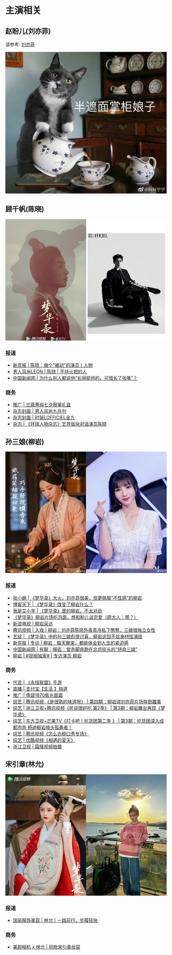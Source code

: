 # 主演相关


## 赵盼儿(刘亦菲)

请参考: [刘亦菲](/cc/reports.html)


![](/image/team/cat.jpg)


## 顾千帆(陈晓)
![](/image/team/zhuchuang/guqianfan.jpg)
### 报道

* [新京报 | 陈晓：做个“被动”的演员丨人物](https://m.bjnews.com.cn/detail/1662620192169449.html)
* [男人风尚LEON | 陈晓 | 手持火把的人](https://mp.weixin.qq.com/s?__biz=MjM5OTc2Njg4Mg==&mid=2650976084&idx=1&sn=c6694cc089a8306d4fe5652e5b49db00&chksm=bcc071598bb7f84f9c54897cd202565461fff21b8c9e65761aaabb32df082295ddb65ec4ddbd#rd)
* [中国新闻网 | 为什么别人都说他“长得挺帅的，可惜长了张嘴”？](https://mp.weixin.qq.com/s/2_YhFn-X_SAkMhArB--lMQ)

### 商务

* [推广 | 兰蔻菁纯七夕限量礼盒](https://m.weibo.cn/1295950295/4794847141829598)
* [杂志封面 | 男人风尚九月刊](https://m.weibo.cn/status/4808194663385894)
* [杂志封面 | 时装LOFFICIEL金九](https://m.weibo.cn/1232221900/4815456675826769)
* [杂志 | 《环球人物杂志》艺界版块对话演员陈晓](https://m.weibo.cn/1647688972/4814259285920580)



## 孙三娘(柳岩)
![](/image/team/zhuchuang/sanniang.jpg)
### 报道

* [张小娴 | 《梦华录》大火，刘亦菲很美，但更佩服“不性感”的柳岩](https://mp.weixin.qq.com/s/3CLhVF5kSTUZxDtBlMmiFg)
* [博客天下 | 《梦华录》改变了柳岩什么？](https://mp.weixin.qq.com/s/5Bna3kiFvYin1m6yFHSEFQ)
* [我是艾小羊 | 《梦华录》里的柳岩，不太对劲](https://mp.weixin.qq.com/s/DJZUADwKzyT1K5EPQOkc7w)
* [《梦华录》柳岩片场吃泡面，想和盼儿谈恋爱（顾大人：嗯？）](https://www.bilibili.com/video/BV1vr4y1377w/)
* [新浪电视 | 柳岩采访](https://video.h5.weibo.cn/1034:4778505557442658/4778508808884996)
* [腾讯视频 | 入戏 | 柳岩：刘亦菲陈晓外表高冷私下憨憨，三娘很独立女性](https://v.qq.com/x/cover/6q6xn0f30eicfg6/l004338hhzr.html?n_version=2021)
* [艺绽 | 《梦华录》中的孙三娘彪悍讨喜，柳岩这回不炫身材炫演技](https://mp.weixin.qq.com/s/rs_Uz6_cAP0sgPAAFWYxxw)
* [新京报 | 专访 | 柳岩：每天醒来，都能体会到人生的紧迫感](https://www.bjnews.com.cn/detail/1655369203169133.html)
* [中国新闻网 | 有聊｜柳岩：曾赤脚奔跑在北京街头的“拼命三娘”](https://www.chinanews.com.cn/cul/2022/07-07/9798072.shtml)
* [柳岩 | #视相独家# | 专访演员 柳岩](https://m.weibo.cn/status/4785073889215469?sourceType=weixin&from=10CA095060&wm=9006_2001&featurecode=newtitle)

### 商务

* [代言 | 《永恒联盟》手游](https://m.weibo.cn/5164994330/4809313871201714)
* [直播 | 支付宝【生活 】频道]( https://m.weibo.cn/1644461042/4792537128109504)
* [推广 | 倩碧1870紫光面霜](https://m.weibo.cn/1689210504/4800863871437409)
* [综艺 | 腾讯视频 《是很熟的味道呀》 | 第四期：柳岩讲刘亦菲片场摔倒趣事](https://m.v.qq.com/x/m/play?vid=j0043hbfdyj&cid=mzc0020055dn33d&url_from=share&second_share=0&share_from=copy)
* [综艺 | 浙江卫视+腾讯视频《听说很好吃 第2季》 | 第3期：柳岩舞台再现《梦华录》](https://v.qq.com/x/cover/mzc00200uraragr/l00442vcry7.html)
* [综艺 | 东方卫视+芒果TV《打卡吧！吃货团第二季 》 | 第3期：吃货团深入成都市井 杨迪柳岩接头孤勇者！](https://www.mgtv.com/b/463931/17256662.html)
* [综艺 | 腾讯视频《怎么办脱口秀专场》](https://m.weibo.cn/status/4806109266710562)
* [综艺 | 优酷视频《相遇的夏天》](https://m.weibo.cn/7283265620/4808921736548573)
* [浙江卫视 | 霜降视频拍摄](https://m.weibo.cn/1288369910/4827647341494350)


## 宋引章(林允)
![](/image/team/zhuchuang/yinzhang.jpg)
### 报道

* [瑞丽服饰美容 | 林允丨一路前行，步履轻快](https://mp.weixin.qq.com/s/-8arRbkPv0syu1ap4Ei85w)

### 商务

* [美颜相机 x 林允 | 同款宋引章妆容](https://m.weibo.cn/2934128200/4783461695750195)



